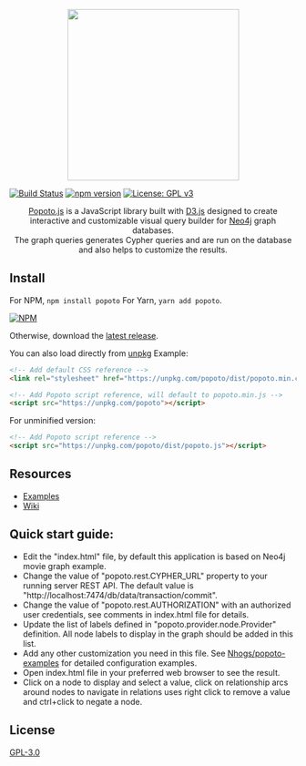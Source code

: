 <p align="center"><a href="https://popotojs.com" target="_blank"><img width="301"src="http://www.popotojs.com/logo.png"></a></p>

[![Build Status](https://travis-ci.org/Nhogs/popoto.svg?branch=master)](https://travis-ci.org/Nhogs/popoto)
[![npm version](https://img.shields.io/npm/v/popoto.svg)](https://www.npmjs.com/package/popoto)
[![License: GPL v3](https://img.shields.io/badge/License-GPL%20v3-blue.svg)](https://www.gnu.org/licenses/gpl-3.0)

<p align="center">
<a href="https://github.com/Nhogs/popoto">Popoto.js<a/> is a JavaScript library built with <a href="https://d3js.org">D3.js</a> designed to create interactive and customizable visual query builder for <a href="https://neo4j.com">Neo4j</a> graph databases.
<br>
The graph queries generates Cypher queries and are run on the database and also helps to customize the results.
</p>

<p align="center"><imgs src="https://raw.githubusercontent.com/wiki/Nhogs/popoto/img/main.png"></p>

## Install
For NPM, `npm install popoto` For Yarn, `yarn add popoto`.

[![NPM](https://nodei.co/npm/popoto.png?compact=true)](https://www.npmjs.com/package/popoto)

Otherwise, download the [latest release](https://github.com/Nhogs/popoto/releases/latest).
 
You can also load directly from [unpkg](https://unpkg.com/popoto/)
Example:
```html
<!-- Add default CSS reference -->
<link rel="stylesheet" href="https://unpkg.com/popoto/dist/popoto.min.css">
```

```html
<!-- Add Popoto script reference, will default to popoto.min.js -->
<script src="https://unpkg.com/popoto"></script>
```

For unminified version:
```html
<!-- Add Popoto script reference -->
<script src="https://unpkg.com/popoto/dist/popoto.js"></script>
```


## Resources
* [Examples](https://github.com/Nhogs/popoto-examples)
* [Wiki](https://github.com/Nhogs/popoto/wiki)

## Quick start guide:
 - Edit the "index.html" file, by default this application is based on Neo4j movie graph example.
 - Change the value of "popoto.rest.CYPHER_URL" property to your running server REST API. The default value is "http://localhost:7474/db/data/transaction/commit".
 - Change the value of "popoto.rest.AUTHORIZATION" with an authorized user credentials, see comments in index.html file for details.
 - Update the list of labels defined in "popoto.provider.node.Provider" definition. All node labels to display in the graph should be added in this list.
 - Add any other customization you need in this file. See [Nhogs/popoto-examples](https://github.com/Nhogs/popoto-examples) for detailed configuration examples.
 - Open index.html file in your preferred web browser to see the result.
 - Click on a node to display and select a value, click on relationship arcs around nodes to navigate in relations uses right click to remove a value and ctrl+click to negate a node.
 
 ## License
[GPL-3.0](https://www.gnu.org/licenses/gpl-3.0)